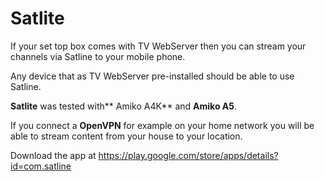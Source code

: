 # Satlite

If your set top box comes with TV WebServer then you can stream your channels via Satline to your mobile phone.

Any device that as TV WebServer pre-installed should be able to use Satline.

**Satlite** was tested with** Amiko A4K** and **Amiko A5**.

If you connect a **OpenVPN** for example on your home network you will be able to stream content from your house to your location.

Download the app at https://play.google.com/store/apps/details?id=com.satline